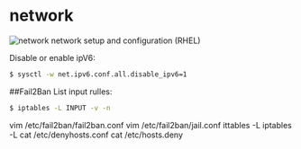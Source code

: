 # network
![network](https://cdn.pixabay.com/photo/2018/12/10/10/21/earth-3866609_960_720.jpg)
network setup and configuration (RHEL)

Disable or enable ipV6:
```sh
$ sysctl -w net.ipv6.conf.all.disable_ipv6=1
```
##Fail2Ban
List input rulles:
```sh
$ iptables -L INPUT -v -n
```
vim /etc/fail2ban/fail2ban.conf
vim /etc/fail2ban/jail.conf
ittables -L
iptables -L
cat /etc/denyhosts.conf
cat /etc/hosts.deny
